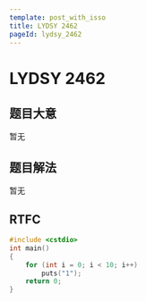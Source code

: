 ```yaml
---
template: post_with_isso
title: LYDSY 2462
pageId: lydsy_2462
---
```


# LYDSY 2462
<span id="poem"></span><script>$(function(){$.ajax('/api/poem?rnd='+Date.now()+Math.random()).done(function(data){$('#poem').text(data);});});</script>
## 题目大意
暂无

## 题目解法
暂无

## RTFC

```cpp
#include <cstdio>
int main()
{
    for (int i = 0; i < 10; i++)
        puts("1");
    return 0;
}

```
<div id="__comment"></div>
